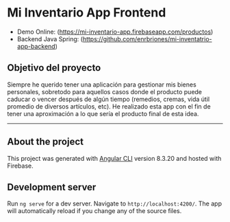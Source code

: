 # Mi Inventario App Frontend

* Demo Online: (https://mi-inventario-app.firebaseapp.com/productos)
* Backend Java Spring: (https://github.com/enrbriones/mi-inventatrio-app-backend)

## Objetivo del proyecto

Siempre he querido tener una aplicación para gestionar mis bienes personales, sobretodo para aquellos casos donde el producto puede caducar o vencer después de algún tiempo (remedios, cremas, vida útil promedio de diversos artículos, etc). He realizado esta app con el fin de tener una aproximación a lo que sería el producto final de esta idea.

***

## About the project

This project was generated with [Angular CLI](https://github.com/angular/angular-cli) version 8.3.20 and hosted with Firebase.

## Development server

Run `ng serve` for a dev server. Navigate to `http://localhost:4200/`. The app will automatically reload if you change any of the source files.
